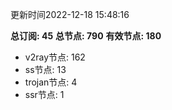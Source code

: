 更新时间2022-12-18 15:48:16

**总订阅: 45**
**总节点: 790**
**有效节点: 180**
- v2ray节点: 162
- ss节点: 13
- trojan节点: 4
- ssr节点: 1
